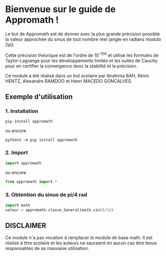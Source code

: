# Bienvenue sur le guide de Appromath !
Le but de Appromath est de donner avec la plus grande précision possible la valeur approchée du sinus de tout nombre réel (angle en radians modulo 2pi).

Cette précision théorique est de l'ordre de 10<sup>-100</sup> et utilise les formules de Taylor-Lagrange pour les développements limités et les suites de Cauchy pour en certifier la convergence donc la stabilité et la précision.

Ce module a été réalisé dans un but scolaire par Ibrahima BAH, Kévin HENTZ, Alexandre RAMDOO et Henri MACEDO GONCALVES.

## Exemple d'utilisation

### 1. Installation
```shell script
pip install appromath
``` 
ou encore
```shell script
python3 -m pip install appromath
```

### 2. Import
```python
import appromath
```
ou encore
```python
from appromath import *
```

### 3. Obtention du sinus de pi/4 rad
```python
import math
valeur = appromath.classe_General(math.sin(8/5))
```

## DISCLAIMER
Ce module n'a pas vocation à remplacer le module de base math. Il est réalisé à titre scolaire et les auteurs ne sauraient en aucun cas être tenus responsables de sa mauvaise utilisation.
